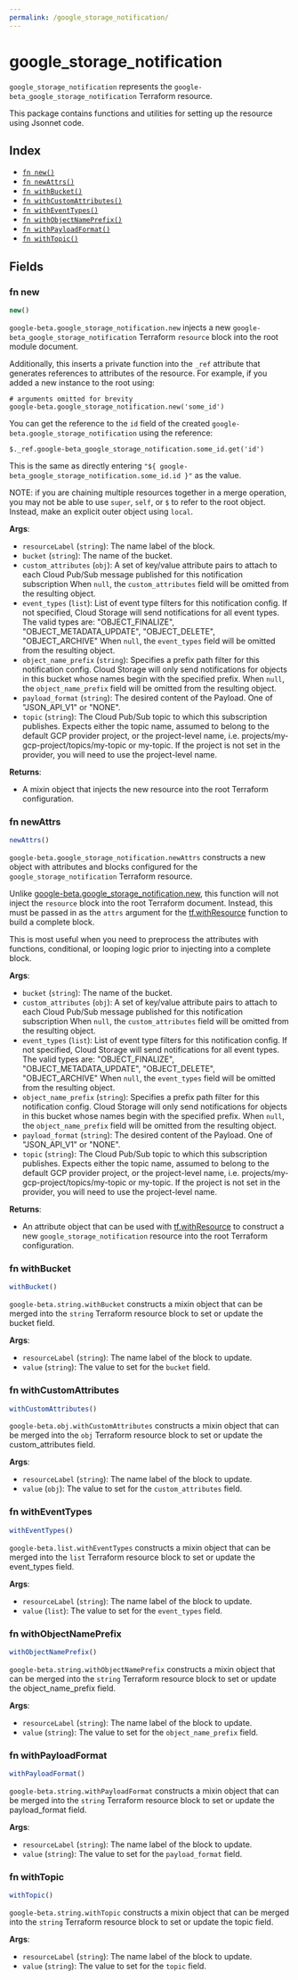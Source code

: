 ```yaml
---
permalink: /google_storage_notification/
---
```


# google_storage_notification

`google_storage_notification` represents the `google-beta_google_storage_notification` Terraform resource.



This package contains functions and utilities for setting up the resource using Jsonnet code.


## Index

* [`fn new()`](#fn-new)
* [`fn newAttrs()`](#fn-newattrs)
* [`fn withBucket()`](#fn-withbucket)
* [`fn withCustomAttributes()`](#fn-withcustomattributes)
* [`fn withEventTypes()`](#fn-witheventtypes)
* [`fn withObjectNamePrefix()`](#fn-withobjectnameprefix)
* [`fn withPayloadFormat()`](#fn-withpayloadformat)
* [`fn withTopic()`](#fn-withtopic)

## Fields

### fn new

```ts
new()
```


`google-beta.google_storage_notification.new` injects a new `google-beta_google_storage_notification` Terraform `resource`
block into the root module document.

Additionally, this inserts a private function into the `_ref` attribute that generates references to attributes of the
resource. For example, if you added a new instance to the root using:

    # arguments omitted for brevity
    google-beta.google_storage_notification.new('some_id')

You can get the reference to the `id` field of the created `google-beta.google_storage_notification` using the reference:

    $._ref.google-beta_google_storage_notification.some_id.get('id')

This is the same as directly entering `"${ google-beta_google_storage_notification.some_id.id }"` as the value.

NOTE: if you are chaining multiple resources together in a merge operation, you may not be able to use `super`, `self`,
or `$` to refer to the root object. Instead, make an explicit outer object using `local`.

**Args**:
  - `resourceLabel` (`string`): The name label of the block.
  - `bucket` (`string`): The name of the bucket.
  - `custom_attributes` (`obj`):  A set of key/value attribute pairs to attach to each Cloud Pub/Sub message published for this notification subscription When `null`, the `custom_attributes` field will be omitted from the resulting object.
  - `event_types` (`list`): List of event type filters for this notification config. If not specified, Cloud Storage will send notifications for all event types. The valid types are: &#34;OBJECT_FINALIZE&#34;, &#34;OBJECT_METADATA_UPDATE&#34;, &#34;OBJECT_DELETE&#34;, &#34;OBJECT_ARCHIVE&#34; When `null`, the `event_types` field will be omitted from the resulting object.
  - `object_name_prefix` (`string`): Specifies a prefix path filter for this notification config. Cloud Storage will only send notifications for objects in this bucket whose names begin with the specified prefix. When `null`, the `object_name_prefix` field will be omitted from the resulting object.
  - `payload_format` (`string`): The desired content of the Payload. One of &#34;JSON_API_V1&#34; or &#34;NONE&#34;.
  - `topic` (`string`): The Cloud Pub/Sub topic to which this subscription publishes. Expects either the  topic name, assumed to belong to the default GCP provider project, or the project-level name,  i.e. projects/my-gcp-project/topics/my-topic or my-topic. If the project is not set in the provider, you will need to use the project-level name.

**Returns**:
- A mixin object that injects the new resource into the root Terraform configuration.


### fn newAttrs

```ts
newAttrs()
```


`google-beta.google_storage_notification.newAttrs` constructs a new object with attributes and blocks configured for the `google_storage_notification`
Terraform resource.

Unlike [google-beta.google_storage_notification.new](#fn-google_storage_notificationnew), this function will not inject the `resource`
block into the root Terraform document. Instead, this must be passed in as the `attrs` argument for the
[tf.withResource](https://github.com/tf-libsonnet/core/tree/main/docs#fn-withresource) function to build a complete block.

This is most useful when you need to preprocess the attributes with functions, conditional, or looping logic prior to
injecting into a complete block.

**Args**:
  - `bucket` (`string`): The name of the bucket.
  - `custom_attributes` (`obj`):  A set of key/value attribute pairs to attach to each Cloud Pub/Sub message published for this notification subscription When `null`, the `custom_attributes` field will be omitted from the resulting object.
  - `event_types` (`list`): List of event type filters for this notification config. If not specified, Cloud Storage will send notifications for all event types. The valid types are: &#34;OBJECT_FINALIZE&#34;, &#34;OBJECT_METADATA_UPDATE&#34;, &#34;OBJECT_DELETE&#34;, &#34;OBJECT_ARCHIVE&#34; When `null`, the `event_types` field will be omitted from the resulting object.
  - `object_name_prefix` (`string`): Specifies a prefix path filter for this notification config. Cloud Storage will only send notifications for objects in this bucket whose names begin with the specified prefix. When `null`, the `object_name_prefix` field will be omitted from the resulting object.
  - `payload_format` (`string`): The desired content of the Payload. One of &#34;JSON_API_V1&#34; or &#34;NONE&#34;.
  - `topic` (`string`): The Cloud Pub/Sub topic to which this subscription publishes. Expects either the  topic name, assumed to belong to the default GCP provider project, or the project-level name,  i.e. projects/my-gcp-project/topics/my-topic or my-topic. If the project is not set in the provider, you will need to use the project-level name.

**Returns**:
  - An attribute object that can be used with [tf.withResource](https://github.com/tf-libsonnet/core/tree/main/docs#fn-withresource) to construct a new `google_storage_notification` resource into the root Terraform configuration.


### fn withBucket

```ts
withBucket()
```

`google-beta.string.withBucket` constructs a mixin object that can be merged into the `string`
Terraform resource block to set or update the bucket field.



**Args**:
  - `resourceLabel` (`string`): The name label of the block to update.
  - `value` (`string`): The value to set for the `bucket` field.


### fn withCustomAttributes

```ts
withCustomAttributes()
```

`google-beta.obj.withCustomAttributes` constructs a mixin object that can be merged into the `obj`
Terraform resource block to set or update the custom_attributes field.



**Args**:
  - `resourceLabel` (`string`): The name label of the block to update.
  - `value` (`obj`): The value to set for the `custom_attributes` field.


### fn withEventTypes

```ts
withEventTypes()
```

`google-beta.list.withEventTypes` constructs a mixin object that can be merged into the `list`
Terraform resource block to set or update the event_types field.



**Args**:
  - `resourceLabel` (`string`): The name label of the block to update.
  - `value` (`list`): The value to set for the `event_types` field.


### fn withObjectNamePrefix

```ts
withObjectNamePrefix()
```

`google-beta.string.withObjectNamePrefix` constructs a mixin object that can be merged into the `string`
Terraform resource block to set or update the object_name_prefix field.



**Args**:
  - `resourceLabel` (`string`): The name label of the block to update.
  - `value` (`string`): The value to set for the `object_name_prefix` field.


### fn withPayloadFormat

```ts
withPayloadFormat()
```

`google-beta.string.withPayloadFormat` constructs a mixin object that can be merged into the `string`
Terraform resource block to set or update the payload_format field.



**Args**:
  - `resourceLabel` (`string`): The name label of the block to update.
  - `value` (`string`): The value to set for the `payload_format` field.


### fn withTopic

```ts
withTopic()
```

`google-beta.string.withTopic` constructs a mixin object that can be merged into the `string`
Terraform resource block to set or update the topic field.



**Args**:
  - `resourceLabel` (`string`): The name label of the block to update.
  - `value` (`string`): The value to set for the `topic` field.

